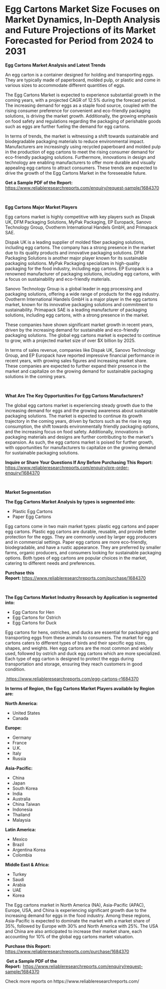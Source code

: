 <p><h1>Egg Cartons Market Size Focuses on Market Dynamics, In-Depth Analysis and Future Projections of its Market Forecasted for Period from 2024 to 2031</h1></p><p><strong>Egg Cartons Market Analysis and Latest Trends</strong></p>
<p><p>An egg carton is a container designed for holding and transporting eggs. They are typically made of paperboard, molded pulp, or plastic and come in various sizes to accommodate different quantities of eggs.</p><p>The Egg Cartons Market is expected to experience substantial growth in the coming years, with a projected CAGR of 12.5% during the forecast period. The increasing demand for eggs as a staple food source, coupled with the rising consumer preference for convenient and eco-friendly packaging solutions, is driving the market growth. Additionally, the growing emphasis on food safety and regulations regarding the packaging of perishable goods such as eggs are further fueling the demand for egg cartons.</p><p>In terms of trends, the market is witnessing a shift towards sustainable and biodegradable packaging materials to reduce environmental impact. Manufacturers are increasingly using recycled paperboard and molded pulp in the production of egg cartons to meet the rising consumer demand for eco-friendly packaging solutions. Furthermore, innovations in design and technology are enabling manufacturers to offer more durable and visually appealing egg cartons to attract consumers. These trends are expected to drive the growth of the Egg Cartons Market in the foreseeable future.</p></p>
<p><strong>Get a Sample PDF of the Report:&nbsp;</strong> <a href="https://www.reliableresearchreports.com/enquiry/request-sample/1684370">https://www.reliableresearchreports.com/enquiry/request-sample/1684370</a></p>
<p>&nbsp;</p>
<p><strong>Egg Cartons Major Market Players</strong></p>
<p><p>Egg cartons market is highly competitive with key players such as Dispak UK, DFM Packaging Solutions, MyPak Packaging, EP Europack, Sanovo Technology Group, Ovotherm International Handels GmbH, and Primapack SAE. </p><p>Dispak UK is a leading supplier of molded fiber packaging solutions, including egg cartons. The company has a strong presence in the market due to its quality products and innovative packaging solutions. DFM Packaging Solutions is another major player known for its sustainable packaging solutions. MyPak Packaging specializes in high-quality packaging for the food industry, including egg cartons. EP Europack is a renowned manufacturer of packaging solutions, including egg cartons, with a focus on sustainability and eco-friendly materials. </p><p>Sanovo Technology Group is a global leader in egg processing and packaging solutions, offering a wide range of products for the egg industry. Ovotherm International Handels GmbH is a major player in the egg cartons market, known for its innovative packaging solutions and commitment to sustainability. Primapack SAE is a leading manufacturer of packaging solutions, including egg cartons, with a strong presence in the market. </p><p>These companies have shown significant market growth in recent years, driven by the increasing demand for sustainable and eco-friendly packaging solutions. The global egg cartons market is expected to continue to grow, with a projected market size of over $X billion by 2025. </p><p>In terms of sales revenue, companies like Dispak UK, Sanovo Technology Group, and EP Europack have reported impressive financial performance in recent years, with growing sales figures and increasing market share. These companies are expected to further expand their presence in the market and capitalize on the growing demand for sustainable packaging solutions in the coming years.</p></p>
<p>&nbsp;</p>
<p><strong>What Are The Key Opportunities For Egg Cartons Manufacturers?</strong></p>
<p><p>The global egg cartons market is experiencing steady growth due to the increasing demand for eggs and the growing awareness about sustainable packaging solutions. The market is expected to continue its growth trajectory in the coming years, driven by factors such as the rise in egg consumption, the shift towards environmentally friendly packaging options, and the increasing focus on food safety. Additionally, innovations in packaging materials and designs are further contributing to the market's expansion. As such, the egg cartons market is poised for further growth, with opportunities for manufacturers to capitalize on the growing demand for sustainable packaging solutions.</p></p>
<p><strong>Inquire or Share Your Questions If Any Before Purchasing This Report:</strong> <a href="https://www.reliableresearchreports.com/enquiry/pre-order-enquiry/1684370">https://www.reliableresearchreports.com/enquiry/pre-order-enquiry/1684370</a></p>
<p>&nbsp;</p>
<p><strong>Market Segmentation</strong></p>
<p><strong>The Egg Cartons Market Analysis by types is segmented into:</strong></p>
<p><ul><li>Plastic Egg Cartons</li><li>Paper Egg Cartons</li></ul></p>
<p><p>Egg cartons come in two main market types: plastic egg cartons and paper egg cartons. Plastic egg cartons are durable, reusable, and provide better protection for the eggs. They are commonly used by larger egg producers and in commercial settings. Paper egg cartons are more eco-friendly, biodegradable, and have a rustic appearance. They are preferred by smaller farms, organic producers, and consumers looking for sustainable packaging options. Both types of egg cartons are popular choices in the market, catering to different needs and preferences.</p></p>
<p><strong>Purchase this Report:&nbsp;</strong><a href="https://www.reliableresearchreports.com/purchase/1684370">https://www.reliableresearchreports.com/purchase/1684370</a></p>
<p>&nbsp;</p>
<p><strong>The Egg Cartons Market Industry Research by Application is segmented into:</strong></p>
<p><ul><li>Egg Cartons for Hen</li><li>Egg Cartons for Ostrich</li><li>Egg Cartons for Duck</li></ul></p>
<p><p>Egg cartons for hens, ostriches, and ducks are essential for packaging and transporting eggs from these animals to consumers. The market for egg cartons caters to different types of birds and their specific egg sizes, shapes, and weights. Hen egg cartons are the most common and widely used, followed by ostrich and duck egg cartons which are more specialized. Each type of egg carton is designed to protect the eggs during transportation and storage, ensuring they reach customers in good condition.</p></p>
<p><a href="https://www.reliableresearchreports.com/egg-cartons-r1684370">&nbsp;https://www.reliableresearchreports.com/egg-cartons-r1684370</a></p>
<p><strong>In terms of Region, the Egg Cartons Market Players available by Region are:</strong></p>
<p>
    <p> <strong> North America: </strong>
        <ul>
            <li>United States</li>
            <li>Canada</li>
        </ul>
        </p> 
    <p> <strong> Europe: </strong>
        <ul>
            <li>Germany</li>
            <li>France</li>
            <li>U.K.</li>
            <li>Italy</li>
            <li>Russia</li>
        </ul>
        </p> 
    <p> <strong> Asia-Pacific: </strong>
        <ul>
            <li>China</li>
            <li>Japan</li>
            <li>South Korea</li>
            <li>India</li>
            <li>Australia</li>
            <li>China Taiwan</li>
            <li>Indonesia</li>
            <li>Thailand</li>
            <li>Malaysia</li>
        </ul>
        </p> 
    <p> <strong> Latin America: </strong>
        <ul>
            <li>Mexico</li>
            <li>Brazil</li>
            <li>Argentina Korea</li>
            <li>Colombia</li>
        </ul>
        </p> 
    <p> <strong> Middle East & Africa: </strong>
        <ul>
            <li>Turkey</li>
            <li>Saudi</li>
            <li>Arabia</li>
            <li>UAE</li>
            <li>Korea</li>
        </ul>
    </p>
    </p>
<p><p>The Egg cartons market in North America (NA), Asia-Pacific (APAC), Europe, USA, and China is experiencing significant growth due to the increasing demand for eggs in the food industry. Among these regions, Asia-Pacific is expected to dominate the market with a market share of 35%, followed by Europe with 30% and North America with 25%. The USA and China are also anticipated to increase their market share, each accounting for 10% of the global egg cartons market valuation.</p></p>
<p><strong>Purchase this Report: </strong><a href="https://www.reliableresearchreports.com/purchase/1684370">https://www.reliableresearchreports.com/purchase/1684370</a></p>
<p>&nbsp;<strong>Get a Sample PDF of the Report:&nbsp;&nbsp;</strong><a href="https://www.reliableresearchreports.com/enquiry/request-sample/1684370">https://www.reliableresearchreports.com/enquiry/request-sample/1684370</a></p>
<p><strong></strong></p>
<p>Check more reports on https://www.reliableresearchreports.com/</p>